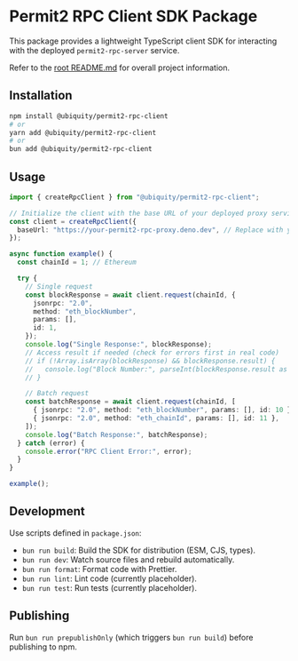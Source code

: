 # Permit2 RPC Client SDK Package

This package provides a lightweight TypeScript client SDK for interacting with
the deployed `permit2-rpc-server` service.

Refer to the [root README.md](../../README.md) for overall project information.

## Installation

```bash
npm install @ubiquity/permit2-rpc-client
# or
yarn add @ubiquity/permit2-rpc-client
# or
bun add @ubiquity/permit2-rpc-client
```

## Usage

```typescript
import { createRpcClient } from "@ubiquity/permit2-rpc-client";

// Initialize the client with the base URL of your deployed proxy service
const client = createRpcClient({
  baseUrl: "https://your-permit2-rpc-proxy.deno.dev", // Replace with your deployment URL
});

async function example() {
  const chainId = 1; // Ethereum

  try {
    // Single request
    const blockResponse = await client.request(chainId, {
      jsonrpc: "2.0",
      method: "eth_blockNumber",
      params: [],
      id: 1,
    });
    console.log("Single Response:", blockResponse);
    // Access result if needed (check for errors first in real code)
    // if (!Array.isArray(blockResponse) && blockResponse.result) {
    //   console.log("Block Number:", parseInt(blockResponse.result as string, 16));
    // }

    // Batch request
    const batchResponse = await client.request(chainId, [
      { jsonrpc: "2.0", method: "eth_blockNumber", params: [], id: 10 },
      { jsonrpc: "2.0", method: "eth_chainId", params: [], id: 11 },
    ]);
    console.log("Batch Response:", batchResponse);
  } catch (error) {
    console.error("RPC Client Error:", error);
  }
}

example();
```

## Development

Use scripts defined in `package.json`:

- `bun run build`: Build the SDK for distribution (ESM, CJS, types).
- `bun run dev`: Watch source files and rebuild automatically.
- `bun run format`: Format code with Prettier.
- `bun run lint`: Lint code (currently placeholder).
- `bun run test`: Run tests (currently placeholder).

## Publishing

Run `bun run prepublishOnly` (which triggers `bun run build`) before publishing
to npm.

